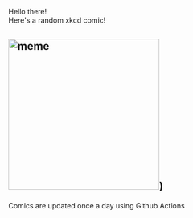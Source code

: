 Hello there! <br>Here's a random xkcd comic!<br>
## <img src="https://imgs.xkcd.com/comics/proteins.png" alt="meme" width="300"/>)<br>
Comics are updated once a day using Github Actions